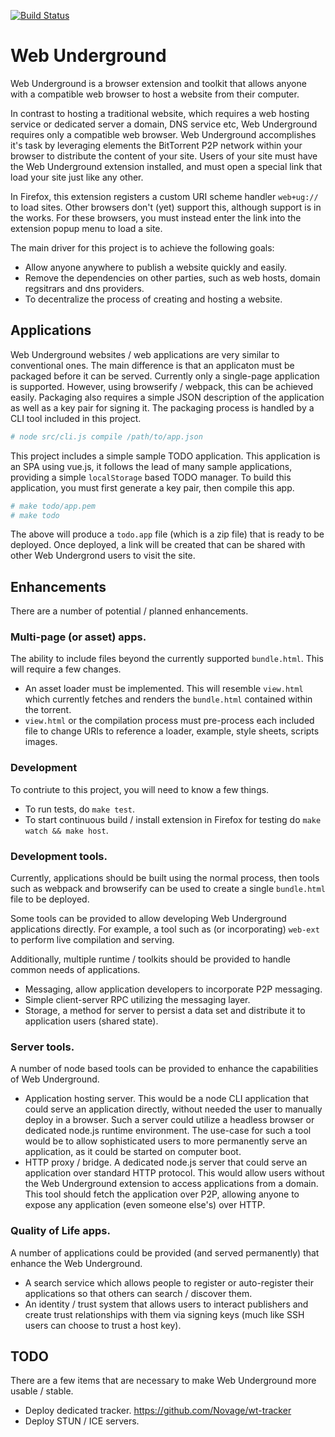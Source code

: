[![Build Status](https://travis-ci.com/btimby/ug.svg?branch=master)](https://travis-ci.com/btimby/ug)

# Web Underground

Web Underground is a browser extension and toolkit that allows anyone with a compatible web browser to host a website from their computer.

In contrast to hosting a traditional website, which requires a web hosting service or dedicated server a domain, DNS service etc, Web Underground requires only a compatible web browser. Web Underground accomplishes it's task by leveraging elements the BitTorrent P2P network within your browser to distribute the content of your site. Users of your site must have the Web Underground extension installed, and must open a special link that load your site just like any other.

In Firefox, this extension registers a custom URI scheme handler `web+ug://` to load sites. Other browsers don't (yet) support this, although support is in the works. For these browsers, you must instead enter the link into the extension popup menu to load a site.

The main driver for this project is to achieve the following goals:


 - Allow anyone anywhere to publish a website quickly and easily.
 - Remove the dependencies on other parties, such as web hosts, domain regsitrars and dns providers.
 - To decentralize the process of creating and hosting a website.

## Applications

Web Underground websites / web applications are very similar to conventional ones. The main difference is that an applicaton must be packaged before it can be served. Currently only a single-page application is supported. However, using browserify / webpack, this can be achieved easily. Packaging also requires a simple JSON description of the application as well as a key pair for signing it. The packaging process is handled by a CLI tool included in this project.

```bash
# node src/cli.js compile /path/to/app.json
```

This project includes a simple sample TODO application. This application is an SPA using vue.js, it follows the lead of many sample applications, providing a simple `localStorage` based TODO manager. To build this application, you must first generate a key pair, then compile this app.

```bash
# make todo/app.pem
# make todo
```

The above will produce a `todo.app` file (which is a zip file) that is ready to be deployed. Once deployed, a link will be created that can be shared with other Web Undergrond users to visit the site.

## Enhancements

There are a number of potential / planned enhancements.

### Multi-page (or asset) apps.

The ability to include files beyond the currently supported `bundle.html`. This will require a few changes.

 - An asset loader must be implemented. This will resemble `view.html` which currently fetches and renders the `bundle.html` contained within the torrent.
 - `view.html` or the compilation process must pre-process each included file to change URIs to reference a loader, example, style sheets, scripts images.

### Development

To contriute to this project, you will need to know a few things.

 - To run tests, do `make test`.
 - To start continuous build / install extension in Firefox for testing do `make watch && make host`.

### Development tools.

Currently, applications should be built using the normal process, then tools such as webpack and browserify can be used to create a single `bundle.html` file to be deployed.

Some tools can be provided to allow developing Web Underground applications directly. For example, a tool such as (or incorporating) `web-ext` to perform live compilation and serving.

Additionally, multiple runtime / toolkits should be provided to handle common needs of applications.

 - Messaging, allow application developers to incorporate P2P messaging.
 - Simple client-server RPC utilizing the messaging layer.
 - Storage, a method for server to persist a data set and distribute it to application users (shared state).

### Server tools.

A number of node based tools can be provided to enhance the capabilities of Web Underground.

 - Application hosting server. This would be a node CLI application that could serve an application directly, without needed the user to manually deploy in a browser. Such a server could utilize a headless browser or dedicated node.js runtime environment. The use-case for such a tool would be to allow sophisticated users to more permanently serve an application, as it could be started on computer boot.
 - HTTP proxy / bridge. A dedicated node.js server that could serve an application over standard HTTP protocol. This would allow users without the Web Underground extension to access applications from a domain. This tool should fetch the application over P2P, allowing anyone to expose any application (even someone else's) over HTTP.

### Quality of Life apps.

A number of applications could be provided (and served permanently) that enhance the Web Underground.

 - A search service which allows people to register or auto-register their applications so that others can search / discover them.
 - An identity / trust system that allows users to interact publishers and create trust relationships with them via signing keys (much like SSH users can choose to trust a host key).

## TODO

There are a few items that are necessary to make Web Underground more usable / stable.

 - Deploy dedicated tracker. https://github.com/Novage/wt-tracker
 - Deploy STUN / ICE servers.
